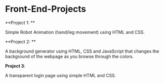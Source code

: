 # Front-End-Projects
**Project 1: **
  
  Simple Robot Animation (hand/leg movement) using HTML and CSS.
  
  
**Project 2: **

  A background generator using HTML, CSS and JavaScript that changes the background of the webpage as you browse through the colors.
  
  
**Project 3**:

  A transparent login page using simple HTML and CSS.

